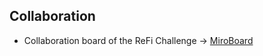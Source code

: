 ## Collaboration

* Collaboration board of the ReFi Challenge -> [MiroBoard](https://miro.com/welcomeonboard/VDBzNjRnMlp0MVdOWFVkUzBGTVl4SDVybDlWZ2RVMmw1TENqYkRydzJPM3RSbjl2UmsxYUhxV3Jmc2JtUXFFUnwzMDc0NDU3MzUxNTU1ODI5MjI0)
